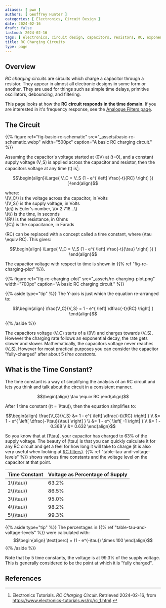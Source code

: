 ```yaml
---
aliases: [ pwm ]
authors: [ Geoffrey Hunter ]
categories: [ Electronics, Circuit Design ]
date: 2024-02-16
draft: false
lastmod: 2024-02-16
tags: [ electronics, circuit design, capacitors, resistors, RC, exponential, charging ]
title: RC Charging Circuits
type: page
---
```


## Overview

_RC charging circuits_ are circuits which charge a capacitor through a resistor. They appear in almost all electronic designs in some form or another. They are used for things such as simple time delays, primitive oscillators, debouncing, and filtering.

This page looks at how the **RC circuit responds in the time domain**. If you are interested in it's frequency response, see the [Analogue Filters page](/electronics/circuit-design/analogue-filters/).

## The Circuit

{{% figure ref="fig-basic-rc-schematic" src="_assets/basic-rc-schematic.webp" width="500px" caption="A basic RC charging circuit." %}}

Assuming the capacitor's voltage started at \(0V\) at \(t=0\), and a constant supply voltage \(V_S\) is applied across the capacitor and resistor, then the capacitors voltage at any time \(t\) is[^electronics-tutorials-ws-rc-charging-circuit]:

$$\begin{align}\Large{
V_C = V_S (1 - e^{ \left[ \frac{-t}{RC} \right] })
}\end{align}$$

<p class="centered">
where:</br>
\(V_C\) is the voltage across the capacitor, in Volts</br>
\(V_S\) is the supply voltage, in Volts</br>
\(e\) is Euler's number, \(= 2.718...\)</br>
\(t\) is the time, in seconds</br>
\(R\) is the resistance, in Ohms</br>
\(C\) is the capacitance, in Farads</br>
</p>

\(RC\) can be replaced with a concept called a time constant, where \(\tau \equiv RC\). This gives:

$$\begin{align}
\Large{
  V_C = V_S (1 - e^{ \left[ \frac{-t}{\tau} \right] })
}
\end{align}$$

The capacitor voltage with respect to time is shown in {{% ref "fig-rc-charging-plot" %}}. 

{{% figure ref="fig-rc-charging-plot" src="_assets/rc-charging-plot.png" width="700px" caption="A basic RC charging circuit." %}}

{{% aside type="tip" %}}
The Y-axis is just which the equation re-arranged to:

$$\begin{align}
\frac{V_C}{V_S} = 1 - e^{ \left[ \dfrac{-t}{RC} \right] }
\end{align}$$

{{% /aside %}}

The capacitors voltage \(V_C\) starts of a \(0V\) and charges towards \(V_S\). However the charging rate follows an exponential decay, the rate gets slower and slower. Mathematically, the capacitors voltage never reaches \(V_S\). However for most practical purposes you can consider the capacitor "fully-charged" after about 5 _time constants_.

## What is the Time Constant?

The time constant is a way of simplifying the analysis of an RC circuit and lets you think and talk about the circuit in a consistent manner.

$$\begin{align}
\tau \equiv RC
\end{align}$$

After 1 time constant (\(t = 1\tau\)), then the equation simplifies to:

$$\begin{align}
\frac{V_C}{V_S} &= 1 - e^{ \left[ \dfrac{-t}{RC} \right] } \\
                &= 1 - e^{ \left[ \dfrac{-1\tau}{\tau} \right] } \\
                &= 1 - e^{ \left[ -1 \right] } \\
                &= 1 - 0.368 \\
                &= 0.632
\end{align}$$

So you know that at \(1\tau\), your capacitor has charged to 63% of the supply voltage. The beauty of \(\tau\) is that you can quickly calculate it for any RC circuit and get a feel for how long it will take to charge (it is also very useful when looking at [RC filters](/electronics/circuit-design/analogue-filters/)). {{% ref "table-tau-and-voltage-levels" %}} shows various time constants and the voltage level on the capacitor at that point.

<table ref="table-tau-and-voltage-levels">
  <thead>
    <tr><th>Time Constant</th>    <th>Voltage as Percentage of Supply</th></tr>
  </thead>
  <tbody>
    <tr><td>1\(\tau\)</td>        <td>63.2%</td></tr>
    <tr><td>2\(\tau\)</td>        <td>86.5%</td></tr>
    <tr><td>3\(\tau\)</td>        <td>95.0%</td></tr>
    <tr><td>4\(\tau\)</td>        <td>98.2%</td></tr>
    <tr><td>5\(\tau\)</td>        <td>99.3%</td></tr>
  </tbody>
</table>

{{% aside type="tip" %}}
The percentages in {{% ref "table-tau-and-voltage-levels" %}} were calculated with:
$$\begin{align}
\text{perc} = (1 - e^{-\tau}) \times 100
\end{align}$$
{{% /aside %}}

Note that by 5 time constants, the voltage is at 99.3% of the supply voltage. This is generally considered to be the point at which it is "fully charged".

## References

[^electronics-tutorials-ws-rc-charging-circuit]: Electronics Tutorials. _RC Charging Circuit_. Retrieved 2024-02-16, from https://www.electronics-tutorials.ws/rc/rc_1.html.